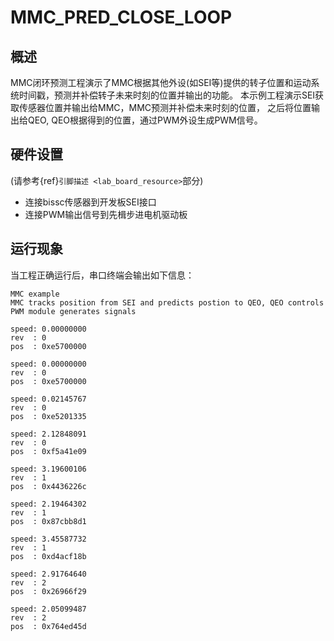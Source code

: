 # MMC_PRED_CLOSE_LOOP

## 概述

MMC闭环预测工程演示了MMC根据其他外设(如SEI等)提供的转子位置和运动系统时间戳，预测并补偿转子未来时刻的位置并输出的功能。
本示例工程演示SEI获取传感器位置并输出给MMC，MMC预测并补偿未来时刻的位置， 之后将位置输出给QEO, QEO根据得到的位置，通过PWM外设生成PWM信号。

## 硬件设置

(请参考{ref}`引脚描述 <lab_board_resource>`部分)
- 连接bissc传感器到开发板SEI接口
- 连接PWM输出信号到先楫步进电机驱动板

## 运行现象

当工程正确运行后，串口终端会输出如下信息：
```console
MMC example
MMC tracks position from SEI and predicts postion to QEO, QEO controls PWM module generates signals

speed: 0.00000000
rev  : 0
pos  : 0xe5700000

speed: 0.00000000
rev  : 0
pos  : 0xe5700000

speed: 0.02145767
rev  : 0
pos  : 0xe5201335

speed: 2.12848091
rev  : 0
pos  : 0xf5a41e09

speed: 3.19600106
rev  : 1
pos  : 0x4436226c

speed: 2.19464302
rev  : 1
pos  : 0x87cbb8d1

speed: 3.45587732
rev  : 1
pos  : 0xd4acf18b

speed: 2.91764640
rev  : 2
pos  : 0x26966f29

speed: 2.05099487
rev  : 2
pos  : 0x764ed45d
```
